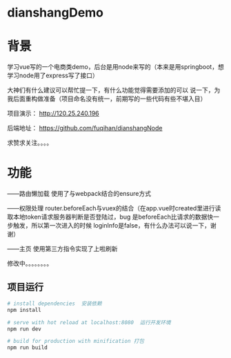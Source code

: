 # dianshangDemo

# 背景

学习vue写的一个电商类demo，后台是用node来写的（本来是用springboot，想学习node用了express写了接口）

大神们有什么建议可以帮忙提一下，有什么功能觉得需要添加的可以
说一下，为我后面重构做准备（项目命名没有统一，前期写的一些代码有些不堪入目）

项目演示： http://120.25.240.196

后端地址： https://github.com/fuqihan/dianshangNode

求赞求关注。。。。

# 功能

——路由懒加载  使用了与webpack结合的ensure方式

——权限处理   router.beforeEach与vuex的结合（在app.vue时created里进行读取本地token请求服务器判断是否登陆过，bug
是beforeEach比请求的数据快一步触发，所以第一次进入的时候
loginInfo是false，有什么办法可以说一下，谢谢）

——主页  使用第三方指令实现了上啦刷新

修改中。。。。。。。。

## 项目运行

``` bash
# install dependencies  安装依赖
npm install

# serve with hot reload at localhost:8080  运行开发环境
npm run dev

# build for production with minification 打包
npm run build

```
